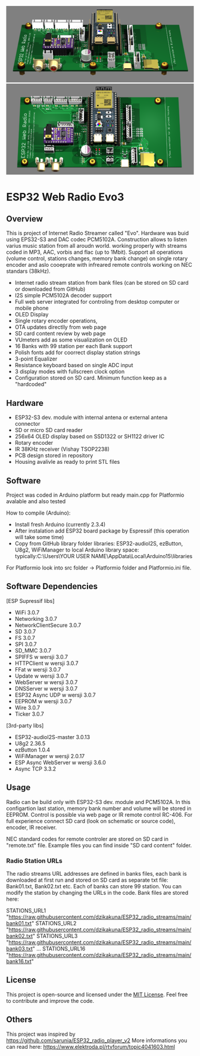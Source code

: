 <p align="center">
  <img src="Photos\ESP32_PCB_vis01.png" title="ESP32 Radio PCB vis1">
  <img src="Photos\ESP32_PCB_vis02.png" title="ESP32 Radio PCB vis2">
</p>

# ESP32 Web Radio Evo3

## Overview

This is project of Internet Radio Streamer called "Evo". Hardware was buid using EPS32-S3 and DAC codec PCM5102A. Construction allows to listen varius music station from all aroudn world.
working properly with streams coded in MP3, AAC, vorbis and flac (up to 1Mbit). Support all operations (volume control, stations changes, memory bank change) on single rotary 
encoder and aslo cooeprate with infreared remote controls working on NEC standars (38kHz).


- Internet radio stream station from bank files (can be stored on SD card or downloaded from GitHub)
- I2S simple PCM5102A decoder support
- Full web server integrated for controling from desktop computer or mobile phone
- OLED Display
- Single rotary encoder operations, 
- OTA updates directlly from web page
- SD card content review by web page
- VUmeters add as some visualization on OLED
- 16 Banks with 99 station per each Bank support
- Polish fonts add for coorrect display station strings
- 3-point Equalizer
- Resistance keyboard based on single ADC input
- 3 display modes with fullscreen clock option
- Configuration stored on SD card. Minimum function keep as a "hardcoded"


## Hardware

- ESP32-S3 dev. module with internal antena or external antena connector
- SD or micro SD card reader
- 256x64 OLED display based on SSD1322 or SH1122 driver IC
- Rotary encoder
- IR 38KHz receiver (Vishay TSOP2238)
- PCB design stored in repository
- Housing avalivle as ready to print STL files

 
## Software

Project was coded in Arduino platform but ready main.cpp for Platformio avalable and also tested

How to compile (Arduino):
- Install fresh Arduino (currently 2.3.4)
- After instalation add ESP32 board package by Espressif (this operation will take some time)
- Copy from GitHub library folder libraries: 
  ESP32-audioI2S, ezButton, U8g2, WiFiManager to local Arduino library space:
  typically:C:\Users\YOUR USER NAME\AppData\Local\Arduino15\libraries

For Platformio look into src folder -> Platformio folder and Platformio.ini file.


## Software Dependencies

[ESP Supressif libs]
- WiFi 3.0.7 
- Networking 3.0.7 
- NetworkClientSecure 3.0.7
- SD 3.0.7 
- FS 3.0.7 
- SPI 3.0.7
- SD_MMC 3.0.7
- SPIFFS w wersji 3.0.7
- HTTPClient w wersji 3.0.7
- FFat w wersji 3.0.7
- Update w wersji 3.0.7
- WebServer w wersji 3.0.7
- DNSServer w wersji 3.0.7
- ESP32 Async UDP w wersji 3.0.7
- EEPROM w wersji 3.0.7
- Wire 3.0.7
- Ticker 3.0.7

[3rd-party libs]
- ESP32-audioI2S-master 3.0.13
- U8g2 2.36.5
- ezButton 1.0.4
- WiFiManager w wersji 2.0.17
- ESP Async WebServer w wersji 3.6.0
- Async TCP 3.3.2 

## Usage
Radio can be build only with ESP32-S3 dev. module and PCM5102A. In this configartion last station, memory bank number and volume will be stored in EEPROM. Control is possible via web page or IR remote control RC-406.
For full experience connect SD card (look on schematic or source code), encoder, IR receiver.

NEC standard codes for remote controler are stored on SD card in "remote.txt" file. Example files you can find inside "SD card content" folder.

### Radio Station URLs
The radio streams URL addresses are defined in banks files, each bank is downloaded at first run and stored on SD card as separate txt file: Bank01.txt, Bank02.txt etc.
Each of banks can store 99 station. You can modify the station by changing the URLs in the code. Bank files are stored here:

STATIONS_URL1 "https://raw.githubusercontent.com/dzikakuna/ESP32_radio_streams/main/bank01.txt"
STATIONS_URL2 "https://raw.githubusercontent.com/dzikakuna/ESP32_radio_streams/main/bank02.txt"
STATIONS_URL3 "https://raw.githubusercontent.com/dzikakuna/ESP32_radio_streams/main/bank03.txt"
...
STATIONS_URL16 "https://raw.githubusercontent.com/dzikakuna/ESP32_radio_streams/main/bank16.txt"


## License

This project is open-source and licensed under the [MIT License](https://opensource.org/licenses/MIT). Feel free to contribute and improve the code.

## Others

This project was inspired by https://github.com/sarunia/ESP32_radio_player_v2
More informations you can read here: https://www.elektroda.pl/rtvforum/topic4041603.html